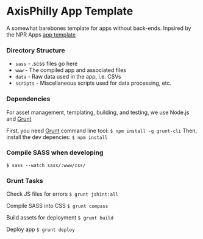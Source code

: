 # AxisPhilly App Template
A somewhat barebones template for apps without back-ends. Inpsired by the NPR Apps [app template](https://github.com/nprapps/app-template)

### Directory Structure

- `sass` - .scss files go here
- `www` - The compiled app and associated files
- `data` - Raw data used in the app, i.e. CSVs
- `scripts` -  Miscellaneous scripts used for data processing, etc.

### Dependencies
For asset management, templating, building, and testing, we use Node.js and [Grunt](http://www.gruntjs.com)

First, you need [Grunt](https://github.com/gruntjs/grunt-cli) command line tool:
`$ npm install -g grunt-cli`
Then, install the dev depencies:
`$ npm install`

### Compile SASS when developing
`$ sass --watch sass/:www/css/`

### Grunt Tasks

Check JS files for errors
`$ grunt jshint:all`

Compile SASS into CSS
`$ grunt compass`

Build assets for deployment
`$ grunt build`

Deploy app
`$ grunt deploy`
